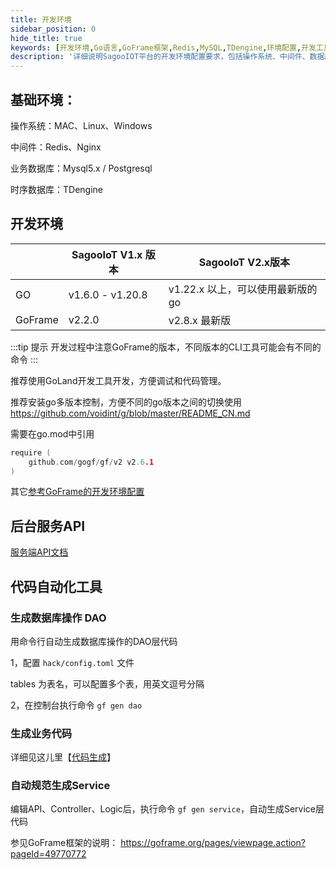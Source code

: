 ```yaml
---
title: 开发环境
sidebar_position: 0
hide_title: true
keywords: [开发环境,Go语言,GoFrame框架,Redis,MySQL,TDengine,环境配置,开发工具,版本管理,系统要求]
description: '详细说明SagooIOT平台的开发环境配置要求，包括操作系统、中间件、数据库和开发工具等环境搭建指南。'
---
```


## 基础环境：

操作系统：MAC、Linux、Windows

中间件：Redis、Nginx

业务数据库：Mysql5.x / Postgresql

时序数据库：TDengine

## 开发环境

|         | SagooIoT V1.x 版本 | SagooIoT V2.x版本       |
| ------- | ------------------ |-----------------------|
| GO      | v1.6.0 - v1.20.8   | v1.22.x 以上，可以使用最新版的go |
| GoFrame | v2.2.0             | v2.8.x 最新版            |


:::tip 提示
开发过程中注意GoFrame的版本，不同版本的CLI工具可能会有不同的命令
:::

推荐使用GoLand开发工具开发，方便调试和代码管理。

推荐安装go多版本控制，方便不同的go版本之间的切换使用 https://github.com/voidint/g/blob/master/README_CN.md

需要在go.mod中引用

```go
require (
    github.com/gogf/gf/v2 v2.6.1
)
```

其它[参考GoFrame的开发环境配置](https://goframe.org/pages/viewpage.action?pageId=1114389)


## 后台服务API


[服务端API文档](https://console-docs.apipost.cn/preview/d393eb385b7dd7bd/48d460f580a0997b)

## 代码自动化工具

### 生成数据库操作 DAO

用命令行自动生成数据库操作的DAO层代码

1，配置 `hack/config.toml` 文件

tables 为表名，可以配置多个表，用英文逗号分隔

2，在控制台执行命令 `gf gen dao`

### 生成业务代码
详细见这儿里【[代码生成](../gencode/gen.md)】

### 自动规范生成Service

编辑API、Controller、Logic后，执行命令 `gf gen service`，自动生成Service层代码

参见GoFrame框架的说明： https://goframe.org/pages/viewpage.action?pageId=49770772
